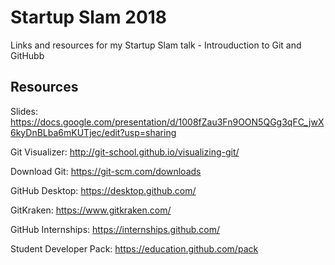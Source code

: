 # Startup Slam 2018
Links and resources for my Startup Slam talk - Introuduction to Git and GitHubb

## Resources

Slides: https://docs.google.com/presentation/d/1008fZau3Fn9OON5QGg3qFC_jwX6kyDnBLba6mKUTjec/edit?usp=sharing

Git Visualizer: http://git-school.github.io/visualizing-git/

Download Git: https://git-scm.com/downloads

GitHub Desktop: https://desktop.github.com/

GitKraken: https://www.gitkraken.com/

GitHub Internships: https://internships.github.com/

Student Developer Pack: https://education.github.com/pack
